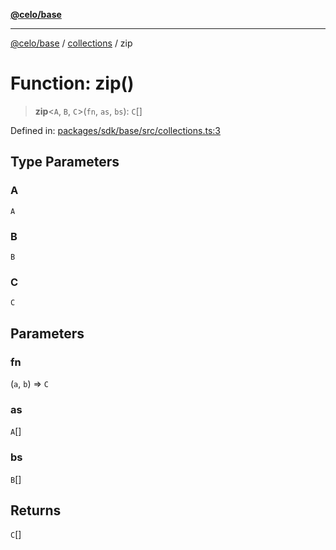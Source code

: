 [**@celo/base**](../../README.md)

***

[@celo/base](../../README.md) / [collections](../README.md) / zip

# Function: zip()

> **zip**\<`A`, `B`, `C`\>(`fn`, `as`, `bs`): `C`[]

Defined in: [packages/sdk/base/src/collections.ts:3](https://github.com/celo-org/developer-tooling/blob/master/packages/sdk/base/src/collections.ts#L3)

## Type Parameters

### A

`A`

### B

`B`

### C

`C`

## Parameters

### fn

(`a`, `b`) => `C`

### as

`A`[]

### bs

`B`[]

## Returns

`C`[]
